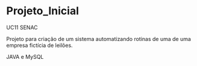 # Projeto_Inicial
 UC11 SENAC

Projeto para criação de um sistema automatizando rotinas de uma de uma empresa fictícia de leilões.

JAVA e MySQL
